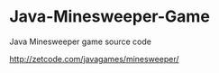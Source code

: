 # Java-Minesweeper-Game
Java Minesweeper game source code

http://zetcode.com/javagames/minesweeper/


